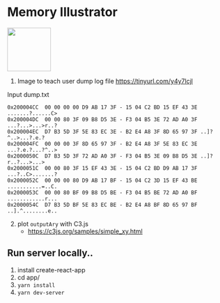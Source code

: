 # Memory Illustrator

[<img src="https://i.imgur.com/CExsoNY.png" width="100px" />](https://lyctw.github.io/demo/MemoryIllustrator/)

1. Image to teach user dump log file https://tinyurl.com/y4y7lcjl

Input dump.txt

```
0x200004CC  00 00 00 00 D9 AB 17 3F - 15 04 C2 BD 15 EF 43 3E .......?......C>
0x200004DC  00 00 80 3F 09 B8 D5 3E - F3 04 B5 3E 72 AD A0 3F ...?...>...>r..?
0x200004EC  D7 B3 5D 3F 5E 83 EC 3E - B2 E4 A8 3F 8D 65 97 3F ..]?^..>...?.e.?
0x200004FC  00 00 00 3F 8D 65 97 3F - B2 E4 A8 3F 5E 83 EC 3E ...?.e.?...?^..>
0x2000050C  D7 B3 5D 3F 72 AD A0 3F - F3 04 B5 3E 09 B8 D5 3E ..]?r..?...>...>
0x2000051C  00 00 80 3F 15 EF 43 3E - 15 04 C2 BD D9 AB 17 3F ...?..C>.......?
0x2000052C  00 00 00 80 D9 AB 17 BF - 15 04 C2 3D 15 EF 43 BE ...........=..C.
0x2000053C  00 00 80 BF 09 B8 D5 BE - F3 04 B5 BE 72 AD A0 BF ............r...
0x2000054C  D7 B3 5D BF 5E 83 EC BE - B2 E4 A8 BF 8D 65 97 BF ..].^........e..
```

2. plot `outputAry` with C3.js
    * https://c3js.org/samples/simple_xy.html


## Run server locally..

1. install create-react-app
2. cd app/ 
3. `yarn install`
4. `yarn dev-server`
